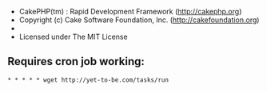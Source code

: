  * CakePHP(tm) : Rapid Development Framework (http://cakephp.org)
 * Copyright (c) Cake Software Foundation, Inc. (http://cakefoundation.org)
 *
 * Licensed under The MIT License


## Requires cron job working:

    * * * * * wget http://yet-to-be.com/tasks/run
